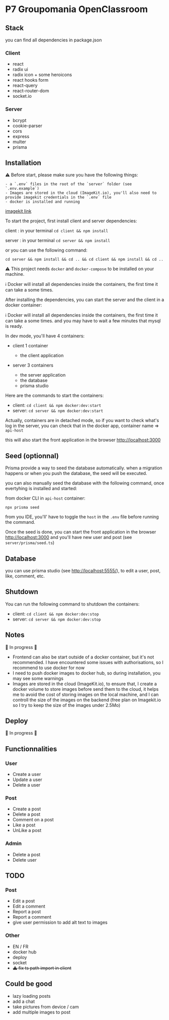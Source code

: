 # P7 Groupomania OpenClassroom

## Stack

you can find all dependencies in package.json

### Client

- react
- radix ui
- radix icon + some heroicons
- react hooks form
- react-query
- react-router-dom
- socket.io

### Server

- bcrypt
- cookie-parser
- cors
- express
- multer
- prisma

## Installation

⚠️ Before start, please make sure you have the following things:

    - a `.env` files in the root of the `server` folder (see `.env.example`)
    - Images are stored in the cloud (ImageKit.io), you'll also need to provide imagekit credentials in the `.env` file
    - docker is installed and running

[imagekit link](https://imagekit.io/)

To start the project, first install client and server dependencies:

client : in your terminal `cd client && npm install`

server : in your terminal `cd server && npm install`

or you can use the following command:

`cd server && npm install && cd .. && cd client && npm install && cd ..`

⚠️ This project needs `docker` and `docker-compose` to be installed on your machine.

ℹ️ Docker will install all dependencies inside the containers, the first time it can take a some times.

After installing the dependencies, you can start the server and the client in a docker container:

ℹ️ Docker will install all dependencies inside the containers, the first time it can take a some times.
and you may have to wait a few minutes that mysql is ready.

In dev mode, you'll have 4 containers:

- client 1 container

  - the client application

- server 3 containers

  - the server application
  - the database
  - prisma studio

Here are the commands to start the containers:

- client: `cd client && npm docker:dev:start`
- server: `cd server && npm docker:dev:start`

Actually, containers are in detached mode, so if you want to check what's log in the server, you can check that in the docker app, container name => `api-host`

this will also start the front application in the browser [http://localhost:3000](http://localhost:3000/)

## Seed (optionnal)

Prisma provide a way to seed the database automatically. when a migration happens or when you push the database, the seed will be executed.

you can also manually seed the database with the following command, once evertyhing is installed and started:

from docker CLI in `api-host` container:

`npx prisma seed`

from you IDE, you'll' have to toggle the `host` in the `.env` file before running the command.

Once the seed is done, you can start the front application in the browser [http://localhost:3000](http://localhost:3000/)
and you'll have new user and post (see `server/prisma/seed.ts`)

## Database

you can use prisma studio (see [http://localhost:5555/](http://localhost:5555/)), to edit a user, post, like, comment, etc.

## Shutdown

You can run the following command to shutdown the containers:

- client: `cd client && npm docker:dev:stop`
- server: `cd server && npm docker:dev:stop`

## Notes

🚧 In progress 🚧

- Frontend can also be start outside of a docker container, but it's not recommended. I have encountered some issues with authorisations, so I recommend to use docker for now
- I need to push docker images to docker hub, so during installation, you may see some warnings
- Images are stored in the cloud (ImageKit.io), to ensure that, I create a docker volume to store images before send them to the cloud, it helps me to avoid the cost of storing images on the local machine, and I can controll the size of the images on the backend (free plan on Imagekit.io so I try to keep the size of the images under 2.5Mo)

## Deploy

🚧 In progress 🚧

## Functionnalities

### User

- Create a user
- Update a user
- Delete a user

### Post

- Create a post
- Delete a post
- Comment on a post
- Like a post
- UnLike a post

### Admin

- Delete a post
- Delete user

## TODO

### Post

- Edit a post
- Edit a comment
- Report a post
- Report a comment
- give user permission to add alt text to images

### Other

- EN / FR
- docker hub
- deploy
- socket
- ~~⚠️ fix ts path import in client~~

## Could be good

- lazy loading posts
- add a chat
- take pictures from device / cam
- add multiple images to post
